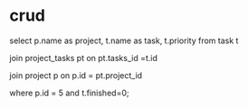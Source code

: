 # crud

select p.name as project, t.name as task, t.priority from task t

join project_tasks pt on pt.tasks_id =t.id 

join project p on p.id = pt.project_id

where p.id = 5 and t.finished=0;
